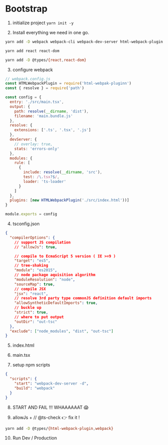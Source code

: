 # Bootstrap

1.  initialize project `yarn init -y`

2.  Install everything we need in one go.

```sh
yarn add -D webpack webpack-cli webpack-dev-server html-webpack-plugin typescript ts-loader

yarn add react react-dom

yarn add -D @types/{react,react-dom}
```

3.  configure webpack

```js
// webpack.config.js
const HTMLWebpackPlugin = require('html-webpak-pluginn')
const { resolve } = require('path')

const config = {
  entry: './src/main.tsx',
  output: {
    path: resolve(__dirname, 'dist'),
    filename: 'main.bundle.js'
  },
  resolve: {
    extensions: ['.ts', '.tsx', '.js']
  },
  devServer: {
    // overlay: true,
    stats: 'errors-only'
  },
  modules: {
    rule: [
      {
        include: resolve(__dirname, 'src'),
        test: /\.tsx?$/,
        loader: 'ts-loader'
      }
    ]
  },
  plugins: [new HTMLWebpackPlugin('./src/index.html'))]
}

module.exports = config
```

4.  tsconfig.json

```json
{
  "compilerOptions": {
    // support JS compilation
    // "allowJs": true,

    // compile to EcmaScript 5 version ( IE >=9 )
    "target": "es5",
    // tree-shaking
    "module": "es2015",
    // node package aquisition algorithm
    "moduleResolution": "node",
    "sourceMap": true,
    // compile JSX
    "jsx": "react",
    // resolve 3rd party type commonJS definition default imports
    "allowSyntheticDefaultImports": true,
    // buckle up
    "strict": true,
    // where to put output
    "outDir": "out-tsc"
  },
  "exclude": ["node_modules", "dist", "out-tsc"]
}
```

5.  index.html

6.  main.tsx

7.  setup npm scripts

```json
{
  "scripts": {
    "start": "webpack-dev-server -d",
    "build": "webpack"
  }
}
```

8.  START AND FAIL !!! WHAAAAAAT 😱

9.  allowJs + // @ts-check 👉 fix it !

```sh
yarn add -D @types/{html-webpack-plugin,webpack}
```

10. Run Dev / Production

